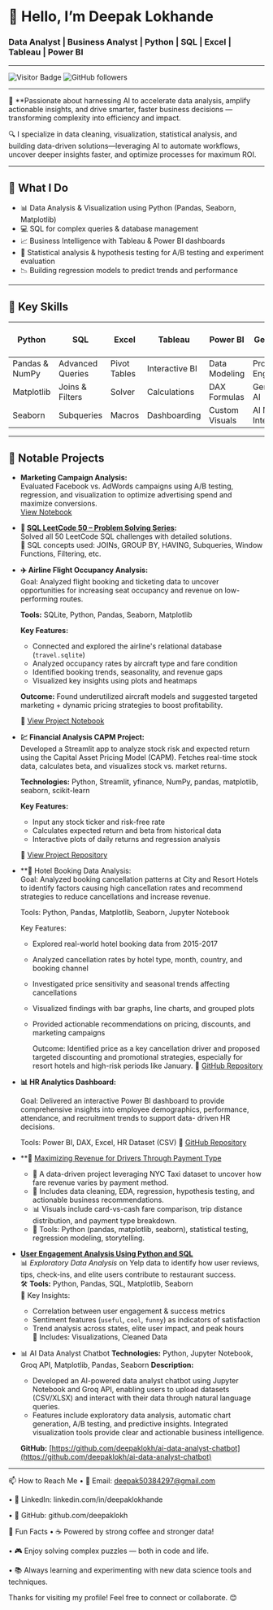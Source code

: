 # 👋 Hello, I’m Deepak Lokhande

### Data Analyst | Business Analyst | Python | SQL | Excel | Tableau | Power BI

---

![Visitor Badge](https://visitor-badge.laobi.icu/badge?page_id=deepaklokh.deepaklokh)
![GitHub followers](https://img.shields.io/github/followers/deepaklokh?label=Follow%20Me&style=social)

---

🌟 **Passionate about harnessing AI to accelerate data analysis, amplify actionable insights, and drive smarter, faster business decisions — transforming complexity into efficiency and impact.

🔍 I specialize in data cleaning, visualization, statistical analysis, and building data-driven solutions—leveraging AI to automate workflows, uncover deeper insights faster, and optimize processes for maximum ROI. 

---

## 🚀 What I Do

- 📊 Data Analysis & Visualization using Python (Pandas, Seaborn, Matplotlib)  
- 💻 SQL for complex queries & database management  
- 📈 Business Intelligence with Tableau & Power BI dashboards  
- 🧠 Statistical analysis & hypothesis testing for A/B testing and experiment evaluation  
- 📉 Building regression models to predict trends and performance  

---

## 🎯 Key Skills

| Python           | SQL              | Excel            | Tableau          | Power BI        | AI & Generative AI        |
|------------------|------------------|------------------|------------------|-----------------|---------------------------|
| Pandas & NumPy   | Advanced Queries | Pivot Tables     | Interactive BI   | Data Modeling   | Prompt Engineering        |
| Matplotlib       | Joins & Filters  | Solver           | Calculations     | DAX Formulas    | Generative AI             |
| Seaborn          | Subqueries       | Macros           | Dashboarding     | Custom Visuals  | AI Model Integration      |


---

## 📂 Notable Projects

- **Marketing Campaign Analysis:**  
  Evaluated Facebook vs. AdWords campaigns using A/B testing, regression, and visualization to optimize advertising spend and maximize conversions.  
  [View Notebook](https://github.com/deepaklokh/ab-test-and-regression-project)


- **🧠 [SQL LeetCode 50 – Problem Solving Series](https://github.com/deepaklokh/50-SQL-Solved-Questions):**  
  Solved all 50 LeetCode SQL challenges with detailed solutions.  
  🔧 SQL concepts used: JOINs, GROUP BY, HAVING, Subqueries, Window Functions, Filtering, etc.


- **✈️ Airline Flight Occupancy Analysis:**  
  Goal: Analyzed flight booking and ticketing data to uncover opportunities for increasing seat occupancy and revenue on low-performing routes.

  **Tools:** SQLite, Python, Pandas, Seaborn, Matplotlib

  **Key Features:**  
  - Connected and explored the airline's relational database (`travel.sqlite`)  
  - Analyzed occupancy rates by aircraft type and fare condition  
  - Identified booking trends, seasonality, and revenue gaps  
  - Visualized key insights using plots and heatmaps

  **Outcome:** Found underutilized aircraft models and suggested targeted marketing + dynamic pricing strategies to boost profitability.

  🔗 [View Project Notebook](https://github.com/deepaklokh/airlines-data-analysis)


- **💹 Financial Analysis CAPM Project:**  
  Developed a Streamlit app to analyze stock risk and expected return using the Capital Asset Pricing Model (CAPM). Fetches real-time stock data, calculates beta, and visualizes stock vs. market returns.

  **Technologies:** Python, Streamlit, yfinance, NumPy, pandas, matplotlib, seaborn, scikit-learn

  **Key Features:**  
  - Input any stock ticker and risk-free rate  
  - Calculates expected return and beta from historical data  
  - Interactive plots of daily returns and regression analysis  

  🔗 [View Project Repository](https://github.com/deepaklokh/Financial_Analysis_CAPM_Project.git)


- **🏨 Hotel Booking Data Analysis:  
Goal: Analyzed booking cancellation patterns at City and Resort Hotels to identify factors causing high cancellation rates and recommend strategies to reduce cancellations and increase revenue.

   Tools: Python, Pandas, Matplotlib, Seaborn, Jupyter Notebook

   Key Features:  
   - Explored real-world hotel booking data from 2015-2017  
   - Analyzed cancellation rates by hotel type, month, country, and booking channel  
   - Investigated price sensitivity and seasonal trends affecting cancellations  
   - Visualized findings with bar graphs, line charts, and grouped plots  
   - Provided actionable recommendations on pricing, discounts, and marketing campaigns

       Outcome: Identified price as a key cancellation driver and proposed targeted discounting and promotional strategies, especially for resort hotels and high-risk periods like 
       January.
   🔗 [GitHub Repository](https://github.com/deepaklokh/hotel-booking-data-analysis)


- **📊 HR Analytics Dashboard:**
  
    Goal: Delivered an interactive Power BI dashboard to provide comprehensive insights into employee demographics, performance, attendance, and recruitment trends to support data- 
    driven HR decisions.

   Tools: Power BI, DAX, Excel, HR Dataset (CSV)
🔗 [GitHub Repository](https://github.com/deepaklokh/HR-Analytics-Dashboard-PowerBI)


- **🔹 [Maximizing Revenue for Drivers Through Payment Type](https://github.com/deepaklokh/Maximizing-Revenue-Drivers)
   - 🧠 A data-driven project leveraging NYC Taxi dataset to uncover how fare revenue varies by payment method.
   - 🧹 Includes data cleaning, EDA, regression, hypothesis testing, and actionable business recommendations.
   - 📊 Visuals include card-vs-cash fare comparison, trip distance distribution, and payment type breakdown.
   - 📌 Tools: Python (pandas, matplotlib, seaborn), statistical testing, regression modeling, storytelling.


- **[User Engagement Analysis Using Python and SQL](https://github.com/deepaklokh/user-engagement-analysis)**  
  📊 *Exploratory Data Analysis* on Yelp data to identify how user reviews, tips, check-ins, and elite users contribute to restaurant success.  
  🛠 **Tools:** Python, Pandas, SQL, Matplotlib, Seaborn  
  📌 Key Insights:  
    - Correlation between user engagement & success metrics  
    - Sentiment features (`useful`, `cool`, `funny`) as indicators of satisfaction  
    - Trend analysis across states, elite user impact, and peak hours  
  📎 Includes: Visualizations, Cleaned Data


- 📊 AI Data Analyst Chatbot
  **Technologies:** Python, Jupyter Notebook, Groq API, Matplotlib, Pandas, Seaborn
  **Description:**  
   - Developed an AI-powered data analyst chatbot using Jupyter Notebook and Groq API, enabling users to upload datasets (CSV/XLSX) and interact with their data through natural language      queries.
   - Features include exploratory data analysis, automatic chart generation, A/B testing, and predictive insights. Integrated visualization tools provide clear and actionable business        intelligence.
     
   **GitHub:** [https://github.com/deepaklokh/ai-data-analyst-chatbot](https://github.com/deepaklokh/ai-data-analyst-chatbot)




---

📫 How to Reach Me
•  📧 Email: deepak50384297@gmail.com

•  🔗 LinkedIn: linkedin.com/in/deepaklokhande

•  💼 GitHub: github.com/deepaklokh

🎉 Fun Facts
•  ☕ Powered by strong coffee and stronger data!

•  🎮 Enjoy solving complex puzzles — both in code and life.

•  📚 Always learning and experimenting with new data science tools and techniques.

Thanks for visiting my profile! Feel free to connect or collaborate. 😊
